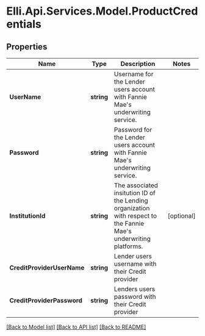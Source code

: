 # Elli.Api.Services.Model.ProductCredentials
## Properties

Name | Type | Description | Notes
------------ | ------------- | ------------- | -------------
**UserName** | **string** | Username for the Lender users account with Fannie Mae&#39;s underwriting service. | 
**Password** | **string** | Password for the Lender users account with Fannie Mae&#39;s underwriting service. | 
**InstitutionId** | **string** | The associated insitution ID of the Lending organization with respect to the Fannie Mae&#39;s underwriting platforms. | [optional] 
**CreditProviderUserName** | **string** | Lender users username with their Credit provider | 
**CreditProviderPassword** | **string** | Lenders users password with their Credit provider | 

[[Back to Model list]](../README.md#documentation-for-models) [[Back to API list]](../README.md#documentation-for-api-endpoints) [[Back to README]](../README.md)

